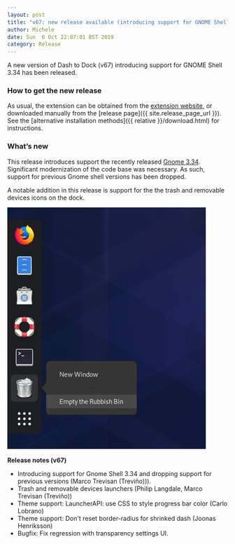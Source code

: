 ```yaml
---
layout: post
title: "v67: new release available (introducing support for GNOME Shell 3.34)"
author: Michele
date: Sun  6 Oct 22:07:01 BST 2019
category: Release
---
```


A new version of Dash to Dock (v67) introducing support for GNOME Shell 3.34 has been released.
<!--more-->


### How to get the new release

As usual, the extension can be obtained from the [extension website](https://extensions.gnome.org/extension/307/dash-to-dock/), or downloaded manually from the [release page]({{ site.release_page_url }}). See the [alternative installation methods]({{ relative }}/download.html) for instructions.

### What’s new

This release introduces support the recently released [Gnome 3.34](https://www.gnome.org/news/2019/09/gnome-3-34-released/). Significant modernization of the code base was necessary. As such, support for previous Gnome shell versions has been dropped.

A notable addition in this release is support for the the trash and removable devices icons on the dock.

<a href="/media/v67_trash_icon.jpg"><img
src="/media/v67_trash_icon.jpg" alt="Trash icon support" class="center"></a>

**Release notes (v67)**

- Introducing support for Gnome Shell 3.34 and dropping support for previous versions (Marco Trevisan (Treviño))).
- Trash and removable devices launchers (Philip Langdale, Marco Trevisan (Treviño))
- Theme support: LauncherAPI: use CSS to style progress bar color (Carlo Lobrano)
- Theme support: Don't reset border-radius for shrinked dash (Joonas Henriksson)
- Bugfix: Fix regression with transparency settings UI.
